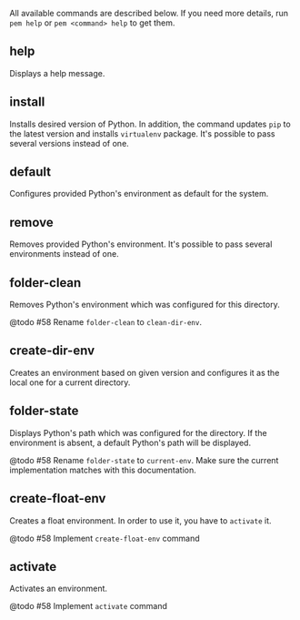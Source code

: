 All available commands are described below. If you need more details, run `pem help` or `pem <command> help` to get them.

help
----
Displays a help message.

install
-------
Installs desired version of Python. In addition, the command updates `pip` to the latest version and installs `virtualenv` package. It's possible to pass several versions instead of one.

default
-------
Configures provided Python's environment as default for the system.

remove
------
Removes provided Python's environment. It's possible to pass several environments instead of one.

folder-clean
------------
Removes Python's environment which was configured for this directory.

@todo #58 Rename `folder-clean` to `clean-dir-env`.

create-dir-env
--------------
Creates an environment based on given version and configures it as the local one for a current directory.

folder-state
-------------
Displays Python's path which was configured for the directory. If the environment is absent, a default Python's path will be displayed.

@todo #58 Rename `folder-state` to `current-env`. Make sure the current implementation matches with this documentation.

create-float-env
----------------
Creates a float environment. In order to use it, you have to `activate` it.

@todo #58 Implement `create-float-env` command

activate
--------
Activates an environment.

@todo #58 Implement `activate` command
